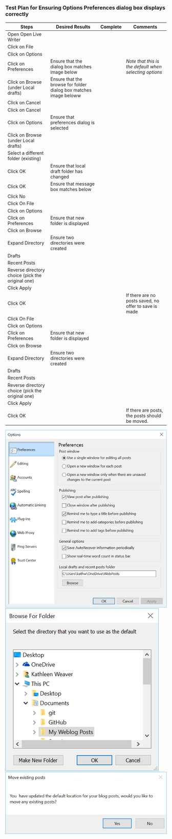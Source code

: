 ### Test Plan for Ensuring Options Preferences dialog box displays correctly
Steps                  | Desired Results                | Complete | Comments
--------------------------|--------------------------------------------|----------| --------
Open Open Live Writer  |  |  |
Click on File | | | 
Click on Options | | |
Click on Preferences | Ensure that the dialog box matches image below  | | *Note that this is the default when selecting options*
Click on Browse (under Local drafts)| Ensure that the browse for folder dialog box matches image beloww | |
Click on Cancel | | | 
Click on Cancel | | |
Click on Options | Ensure that preferences dialog is selected | |
Click on Browse (under Local drafts) | | |
Select a different folder (existing) | | | 
Click OK | Ensure that local draft folder has changed | | 
Click OK | Ensure that message box matches below  | | 
Click No | | | 
Click On File | | | 
Click on Options | | |
Click on Preferences | Ensure that new folder is displayed | | 
Click on Browse | | |
Expand Directory | Ensure two directories were created | |
| Drafts | | 
| Recent Posts | | 
Reverse directory choice (pick the original one) | | |
Click Apply | | |
Click OK | | | If there are no posts saved, no offer to save is made | | 
Click On File | | | 
Click on Options | | |
Click on Preferences | Ensure that new folder is displayed | | 
Click on Browse | | |
Expand Directory | Ensure two directories were created | |
| Drafts | | 
| Recent Posts | | 
Reverse directory choice (pick the original one) | | |
Click Apply | | |
Click OK | | | If there are posts, the posts should be moved. 




![Options Dialog Box](images/preferencesDialogBox.png)
![Browse for Folder](images/browseForFolder.png)
![Move existing posts](images/moveExistingPosts.png)
